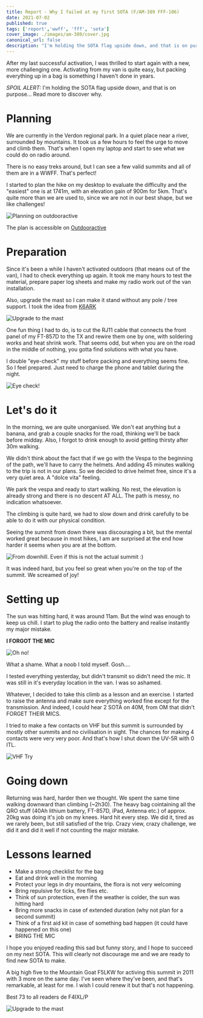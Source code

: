 ```yaml
---
title: Report - Why I failed at my first SOTA (F/AM-389 FFF-106)
date: 2021-07-02
published: true
tags: ['report','wwff', 'fff', 'sota']
cover_image: ./images/am-389/cover.jpg
canonical_url: false
description: "I'm holding the SOTA flag upside down, and that is on purpose... Read more to discover why"
---
```


After my last successful activation, I was thrilled to start again with a new, more challenging one.
Activating from my van is quite easy, but packing everything up in a bag is something I haven't done in years.

_SPOIL ALERT:_ I'm holding the SOTA flag upside down, and that is on purpose... Read more to discover why.

# Planning

We are currently in the Verdon regional park. In a quiet place near a river, surrounded by mountains. It took us a few hours to feel
the urge to move and climb them. That's when I open my laptop and start to see what we could do on radio around.

There is no easy treks around, but I can see a few valid summits and all of them are in a WWFF. That's perfect!

I started to plan the hike on my desktop to evaluate the difficulty and the "easiest" one is at 1741m, with an elevation gain of 900m for 5km. That's quite more than we are used to, since we are not in our best shape, but we like challenges!

![Planning on outdooractive](./images/am-389/planning.jpg)

The plan is accessible on [Outdooractive](https://www.outdooractive.com/en/route/hiking-route/access-to-sota-f-am-389/214926247/?share=%7Ezqvdsmmg%244ossiftc)

# Preparation

Since it's been a while I haven't activated outdoors (that means out of the van), I had to check everything up again. It took me many hours to test the material, prepare paper log sheets and make my radio work out of the van installation. 

Also, upgrade the mast so I can make it stand without any pole / tree support. I took the idea from [K6ARK](https://www.youtube.com/watch?v=RqnDtY-iEDw)

![Upgrade to the mast](./images/am-389/upgrade.jpg)

One fun thing I had to do, is to cut the RJ11 cable that connects the front panel of my FT-857D to the TX and rewire them one by one, with soldering works and heat shrink work. That seems odd, but when you are on the road in the middle of nothing, you gotta find solutions with what you have.

I double "eye-check" my stuff before packing and everything seems fine. So I feel prepared. Just need to charge the phone and tablet during the night.


![Eye check!](./images/am-389/preparing.jpg)

# Let's do it

In the morning, we are quite unorganised. We don't eat anything but a banana, and grab a couple snacks for the road, thinking we'll be back before midday. Also, I forgot to drink enough to avoid getting thirsty after 30m walking.

We didn't think about the fact that if we go with the Vespa to the beginning of the path, we'll have to carry the helmets. And adding 45 minutes walking to the trip is not in our plans. So we decided to drive helmet free, since it's a very quiet area. A "dolce vita" feeling.

We park the vespa and ready to start walking. No rest, the elevation is already strong and there is no descent AT ALL. The path is messy, no indication whatsoever.

The climbing is quite hard, we had to slow down and drink carefully to be able to do it with our physical condition.

Seeing the summit from down there was discouraging a bit, but the mental worked great because in most hikes, I am are surprised at the end how harder it seems when you are at the bottom.

![From downhill. Even if this is not the actual summit :)](./images/am-389/downhill.jpg)

It was indeed hard, but you feel so great when you're on the top of the summit. We screamed of joy!

# Setting up

The sun was hitting hard, it was around 11am. But the wind was enough to keep us chill. I start to plug the radio onto the battery and realise instantly my major mistake.

__I FORGOT THE MIC__

![Oh no!](./images/am-389/ohno.jpg)

What a shame. What a noob I told myself. Gosh....

I tested everything yesterday, but didn't transmit so didn't need the mic. It was still in it's everyday location in the van. I was so ashamed.

Whatever, I decided to take this climb as a lesson and an exercise. I started to raise the antenna and make sure everything worked fine except for the transmission. And indeed, I could hear 2 SOTA on 40M, from OM that didn't FORGET THEIR MICS. 

I tried to make a few contacts on VHF but this summit is surrounded by mostly other summits and no civilisation in sight. The chances for making 4 contacts were very very poor. And that's how I shut down the UV-5R with 0 ITL.


![VHF Try](./images/am-389/vhf.jpg)

# Going down

Returning was hard, harder then we thought. We spent the same time walking downward than climbing (~2h30). The heavy bag cointaining all the QRO stuff (40Ah lithium battery, FT-857D, iPad, Antenna etc.) of approx. 20kg was doing it's job on my knees. Hard hit every step.
We did it, tired as we rarely been, but still satisfied of the trip. Crazy view, crazy challenge, we did it and did it well if not counting the major mistake.

# Lessons learned

- Make a strong checklist for the bag
- Eat and drink well in the morning
- Protect your legs in dry mountains, the flora is not very welcoming
- Bring repulsive for ticks, fire flies etc.
- Think of sun protection, even if the weather is colder, the sun was hitting hard
- Bring more snacks in case of extended duration (why not plan for a second summit)
- Think of a first aid kit in case of something bad happen (it could have happened on this one)
- BRING THE MIC

I hope you enjoyed reading this sad but funny story, and I hope to succeed on my next SOTA. This will clearly not discourage me and we are ready to find new SOTA to make.

A big high five to the Mountain Goat F5LKW for activing this summit in 2011 with 3 more on the same day. I've seen where they've been, and that's remarkable, at least for me. I wish I could renew it but that's not happening.

Best 73 to all readers de F4IXL/P

![Upgrade to the mast](./images/am-389/celebrate.jpg)

